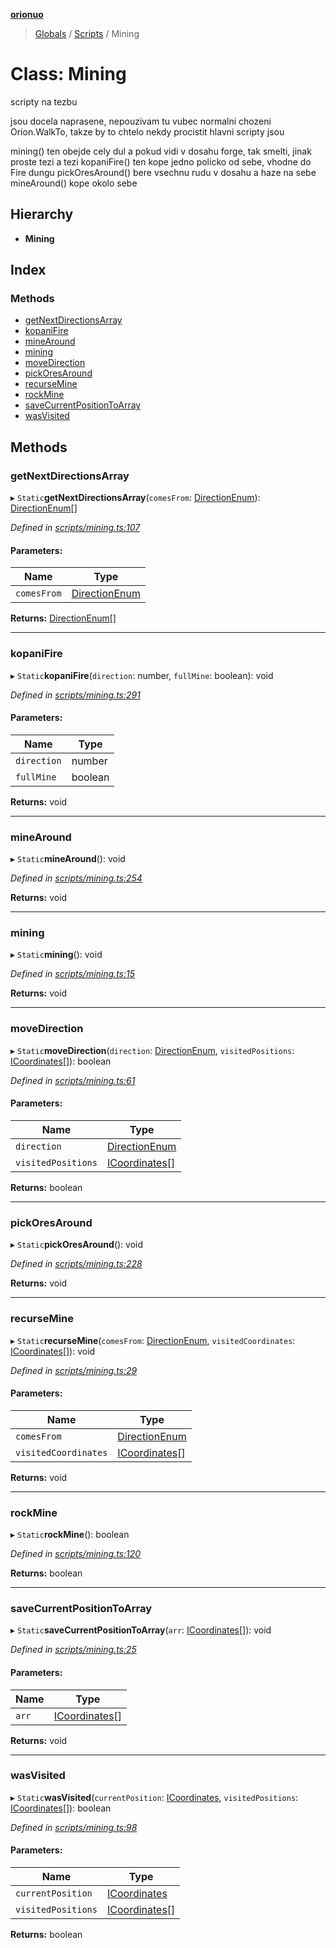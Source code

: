 **[orionuo](../README.md)**

> [Globals](../globals.md) / [Scripts](../modules/scripts.md) / Mining

# Class: Mining

scripty na tezbu

jsou docela naprasene, nepouzivam tu vubec normalni chozeni Orion.WalkTo, takze by to chtelo nekdy procistit
hlavni scripty jsou

mining() ten obejde cely dul a pokud vidi v dosahu forge, tak smelti, jinak proste tezi a tezi
kopaniFire() ten kope jedno policko od sebe, vhodne do Fire dungu
pickOresAround() bere vsechnu rudu v dosahu a haze na sebe
mineAround() kope okolo sebe

## Hierarchy

* **Mining**

## Index

### Methods

* [getNextDirectionsArray](scripts.mining.md#getnextdirectionsarray)
* [kopaniFire](scripts.mining.md#kopanifire)
* [mineAround](scripts.mining.md#minearound)
* [mining](scripts.mining.md#mining)
* [moveDirection](scripts.mining.md#movedirection)
* [pickOresAround](scripts.mining.md#pickoresaround)
* [recurseMine](scripts.mining.md#recursemine)
* [rockMine](scripts.mining.md#rockmine)
* [saveCurrentPositionToArray](scripts.mining.md#savecurrentpositiontoarray)
* [wasVisited](scripts.mining.md#wasvisited)

## Methods

### getNextDirectionsArray

▸ `Static`**getNextDirectionsArray**(`comesFrom`: [DirectionEnum](../enums/directionenum.md)): [DirectionEnum](../enums/directionenum.md)[]

*Defined in [scripts/mining.ts:107](https://github.com/msviha/orionuo/blob/f4a5ce9/src/scripts/mining.ts#L107)*

#### Parameters:

Name | Type |
------ | ------ |
`comesFrom` | [DirectionEnum](../enums/directionenum.md) |

**Returns:** [DirectionEnum](../enums/directionenum.md)[]

___

### kopaniFire

▸ `Static`**kopaniFire**(`direction`: number, `fullMine`: boolean): void

*Defined in [scripts/mining.ts:291](https://github.com/msviha/orionuo/blob/f4a5ce9/src/scripts/mining.ts#L291)*

#### Parameters:

Name | Type |
------ | ------ |
`direction` | number |
`fullMine` | boolean |

**Returns:** void

___

### mineAround

▸ `Static`**mineAround**(): void

*Defined in [scripts/mining.ts:254](https://github.com/msviha/orionuo/blob/f4a5ce9/src/scripts/mining.ts#L254)*

**Returns:** void

___

### mining

▸ `Static`**mining**(): void

*Defined in [scripts/mining.ts:15](https://github.com/msviha/orionuo/blob/f4a5ce9/src/scripts/mining.ts#L15)*

**Returns:** void

___

### moveDirection

▸ `Static`**moveDirection**(`direction`: [DirectionEnum](../enums/directionenum.md), `visitedPositions`: [ICoordinates](../interfaces/icoordinates.md)[]): boolean

*Defined in [scripts/mining.ts:61](https://github.com/msviha/orionuo/blob/f4a5ce9/src/scripts/mining.ts#L61)*

#### Parameters:

Name | Type |
------ | ------ |
`direction` | [DirectionEnum](../enums/directionenum.md) |
`visitedPositions` | [ICoordinates](../interfaces/icoordinates.md)[] |

**Returns:** boolean

___

### pickOresAround

▸ `Static`**pickOresAround**(): void

*Defined in [scripts/mining.ts:228](https://github.com/msviha/orionuo/blob/f4a5ce9/src/scripts/mining.ts#L228)*

**Returns:** void

___

### recurseMine

▸ `Static`**recurseMine**(`comesFrom`: [DirectionEnum](../enums/directionenum.md), `visitedCoordinates`: [ICoordinates](../interfaces/icoordinates.md)[]): void

*Defined in [scripts/mining.ts:29](https://github.com/msviha/orionuo/blob/f4a5ce9/src/scripts/mining.ts#L29)*

#### Parameters:

Name | Type |
------ | ------ |
`comesFrom` | [DirectionEnum](../enums/directionenum.md) |
`visitedCoordinates` | [ICoordinates](../interfaces/icoordinates.md)[] |

**Returns:** void

___

### rockMine

▸ `Static`**rockMine**(): boolean

*Defined in [scripts/mining.ts:120](https://github.com/msviha/orionuo/blob/f4a5ce9/src/scripts/mining.ts#L120)*

**Returns:** boolean

___

### saveCurrentPositionToArray

▸ `Static`**saveCurrentPositionToArray**(`arr`: [ICoordinates](../interfaces/icoordinates.md)[]): void

*Defined in [scripts/mining.ts:25](https://github.com/msviha/orionuo/blob/f4a5ce9/src/scripts/mining.ts#L25)*

#### Parameters:

Name | Type |
------ | ------ |
`arr` | [ICoordinates](../interfaces/icoordinates.md)[] |

**Returns:** void

___

### wasVisited

▸ `Static`**wasVisited**(`currentPosition`: [ICoordinates](../interfaces/icoordinates.md), `visitedPositions`: [ICoordinates](../interfaces/icoordinates.md)[]): boolean

*Defined in [scripts/mining.ts:98](https://github.com/msviha/orionuo/blob/f4a5ce9/src/scripts/mining.ts#L98)*

#### Parameters:

Name | Type |
------ | ------ |
`currentPosition` | [ICoordinates](../interfaces/icoordinates.md) |
`visitedPositions` | [ICoordinates](../interfaces/icoordinates.md)[] |

**Returns:** boolean
